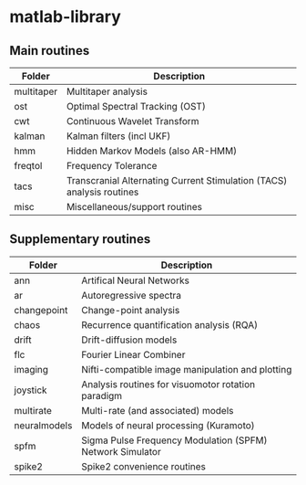 # matlab-library

## Main routines

| Folder      | Description |
| ----------- | ----------- |
| multitaper  |	Multitaper analysis |
| ost         | Optimal Spectral Tracking (OST) |
| cwt	        | Continuous Wavelet Transform |
| kalman      | Kalman filters (incl UKF) |
| hmm         | Hidden Markov Models (also AR-HMM) |
| freqtol     | Frequency Tolerance |
| tacs        | Transcranial Alternating Current Stimulation (TACS) analysis routines |
| misc        | Miscellaneous/support routines |

## Supplementary routines

| Folder	      | Description |
| ------------- | ----------- |
| ann	          | Artifical Neural Networks |
| ar	          | Autoregressive spectra |
| changepoint	  | Change-point analysis |
| chaos	        | Recurrence quantification analysis (RQA) |
| drift	        | Drift-diffusion models |
| flc	          | Fourier Linear Combiner |
| imaging	      | Nifti-compatible image manipulation and plotting |
| joystick	    | Analysis routines for visuomotor rotation paradigm |
| multirate	    | Multi-rate (and associated) models |
| neuralmodels	| Models of neural processing (Kuramoto) |
| spfm	        | Sigma Pulse Frequency Modulation (SPFM) Network Simulator |
| spike2	      | Spike2 convenience routines |
